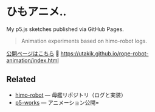 # ひもアニメ..
My p5.js sketches published via GitHub Pages.
> Animation experiments based on himo-robot logs.

[公開ページはこちら](https://utakik.github.io/rope-robot-animation/index.html)
🔗 
https://utakik.github.io/rope-robot-animation/index.html

## Related
- [himo-robot](https://github.com/utakik/himo-robot) — 母艦リポジトリ（ログと実装）
- [p5-works](https://utakik.github.io/p5-works/) — アニメーション公開=
